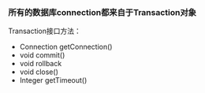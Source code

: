 ### 所有的数据库connection都来自于Transaction对象

Transaction接口方法：
- Connection getConnection()
- void commit()
- void rollback
- void close()
- Integer getTimeout()

